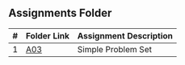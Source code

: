 ##  Assignments Folder

|   #   | Folder Link     | Assignment Description      |
| :---: | --------------- | --------------------------- |
|   1   | [A03](./A03)    |  Simple Problem Set         |
